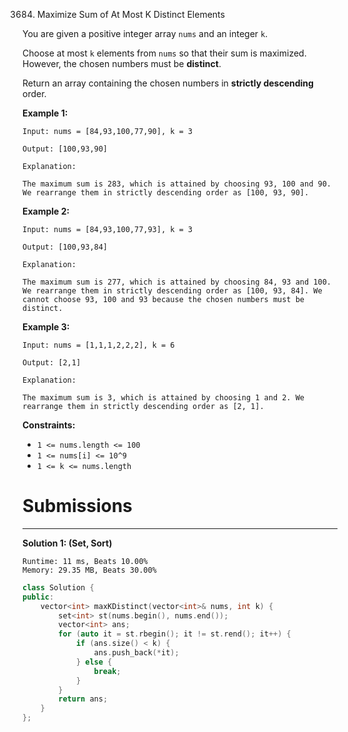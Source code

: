3684. Maximize Sum of At Most K Distinct Elements

You are given a positive integer array `nums` and an integer `k`.

Choose at most `k` elements from `nums` so that their sum is maximized. However, the chosen numbers must be **distinct**.

Return an array containing the chosen numbers in **strictly descending** order.

 

**Example 1:**
```
Input: nums = [84,93,100,77,90], k = 3

Output: [100,93,90]

Explanation:

The maximum sum is 283, which is attained by choosing 93, 100 and 90. We rearrange them in strictly descending order as [100, 93, 90].
```

**Example 2:**
```
Input: nums = [84,93,100,77,93], k = 3

Output: [100,93,84]

Explanation:

The maximum sum is 277, which is attained by choosing 84, 93 and 100. We rearrange them in strictly descending order as [100, 93, 84]. We cannot choose 93, 100 and 93 because the chosen numbers must be distinct.
```

**Example 3:**
```
Input: nums = [1,1,1,2,2,2], k = 6

Output: [2,1]

Explanation:

The maximum sum is 3, which is attained by choosing 1 and 2. We rearrange them in strictly descending order as [2, 1].
```
 

**Constraints:**

* `1 <= nums.length <= 100`
* `1 <= nums[i] <= 10^9`
* `1 <= k <= nums.length`

# Submissions
---
**Solution 1: (Set, Sort)**
```
Runtime: 11 ms, Beats 10.00%
Memory: 29.35 MB, Beats 30.00%
```
```c++
class Solution {
public:
    vector<int> maxKDistinct(vector<int>& nums, int k) {
        set<int> st(nums.begin(), nums.end());
        vector<int> ans;
        for (auto it = st.rbegin(); it != st.rend(); it++) {
            if (ans.size() < k) {
                ans.push_back(*it);
            } else {
                break;
            }
        }
        return ans;
    }
};
```
